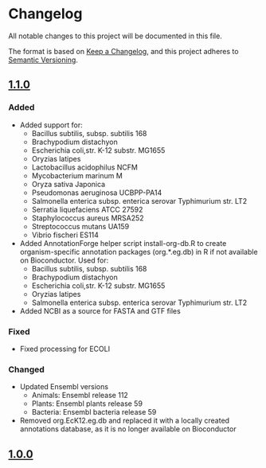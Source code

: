 # Changelog  

All notable changes to this project will be documented in this file.

The format is based on [Keep a Changelog](https://keepachangelog.com/en/1.0.0/),
and this project adheres to [Semantic Versioning](https://semver.org/spec/v2.0.0.html).

## [1.1.0](https://github.com/nasa/GeneLab_Data_Processing/blob/DEV_GeneLab_Reference_Annotations_vGL-DPPD-7110-A/GeneLab_Reference_Annotations/Workflow_Documentation/GL_RefAnnotTable-A)  

### Added  

- Added support for:
    - Bacillus subtilis, subsp. subtilis 168  
    - Brachypodium distachyon  
    - Escherichia coli,str. K-12 substr. MG1655  
    - Oryzias latipes  
    - Lactobacillus acidophilus NCFM  
    - Mycobacterium marinum M  
    - Oryza sativa Japonica  
    - Pseudomonas aeruginosa UCBPP-PA14  
    - Salmonella enterica subsp. enterica serovar Typhimurium str. LT2  
    - Serratia liquefaciens ATCC 27592  
    - Staphylococcus aureus MRSA252  
    - Streptococcus mutans UA159  
    - Vibrio fischeri ES114  
- Added AnnotationForge helper script install-org-db.R to create organism-specific annotation packages (org.*.eg.db) in R if not available on Bioconductor. Used for:  
    - Bacillus subtilis, subsp. subtilis 168  
    - Brachypodium distachyon  
    - Escherichia coli,str. K-12 substr. MG1655  
    - Oryzias latipes  
    - Salmonella enterica subsp. enterica serovar Typhimurium str. LT2  
- Added NCBI as a source for FASTA and GTF files  

### Fixed  

- Fixed processing for ECOLI

### Changed  

- Updated Ensembl versions
    - Animals: Ensembl release 112
    - Plants: Ensembl plants release 59
    - Bacteria: Ensembl bacteria release 59
- Removed org.EcK12.eg.db and replaced it with a locally created annotations database, as it is no longer available on Bioconductor


## [1.0.0](https://github.com/nasa/GeneLab_Data_Processing/releases/tag/GL_RefAnnotTable_1.0.0)
